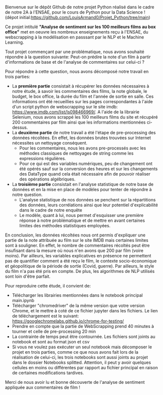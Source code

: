 Bienvenue sur le dépôt Github de notre projet Python réalisé dans le cadre de notre 2A à l'ENSAE, pour le cours de Python pour la Data Science !  (dépot initial:https://github.com/LouisArmand0/Projet_Python/tree/main)

Ce projet intitulé **"Analyse de sentiment sur les 100 meilleurs films au box office"** met en oeuvre les nombreux enseignements reçu à l'ENSAE, du webscrapping à la modélisation en passsant par le NLP et le Machine Learning. 

Tout projet commençant par une problématique, nous avons souhaité répondre à la question suivante: Peut-on prédire la note d'un film à partir d'informations de base et de l'analyse de commentaires sur celui-ci ? 

Pour répondre à cette question, nous avons décomposé notre travail en trois parties: 
- La **première partie** consistait à récupérer les données nécessaires à notre étude, à savoir les commentaires des films, la note globale, le budget, le box office, la durée du film et l'année de sortie en salle. Ces informations ont été recueillies
sur les pages correspondantes à l'aide d'un script python de webscrapping sur le site imdb: https://www.imdb.com/list/ls098466969/. A l'aide de la librairie Selenium, nous avons scrappé les 100 meilleurs films du site et récupéré 200 commentaires par film ainsi que les informations mentionnées ci-dessus.
- La **deuxième partie** de notre travail a été l'étape de pre-processing des données récoltées. En effet, les données brutes trouvées sur Internet nécessites un nettoyage conséquent.
  + Pour les commentaires, nous les avons pre-processés avec les méthodes classiques de nettoyages de string comme les expressions régulières.
  + Pour ce qui est des variables numériques, peu de changement ont été opérés sauf sur la conversion des heures et sur les changements des DataType quand cela était nécessaire afin de pouvoir réaliser des opérations algébriques.
- La **troisième partie** consistait en l'analyse statistique de notre base de données et en la mise en place de modèles pour tenter de répondre à notre question.
  + L'analyse statistique de nos données se penchent sur la répartitions des données, leurs corrélations ainsi que leur potentiel d'explicabilité dans le cadre de notre enquête
  + Le modèle, quant à lui, nous permet d'esquisser une première réponse à notre problématique et de mettre en avant certaines limites des méthodes statistiques employées.

En conclusion, les données récoltées nous ont permis d'expliquer une partie de la note attribuée au film sur le site IMDB mais certaines limites sont à souligner. En effet, le nombre de commentaires récoltés peut être insufisant dans la mesure où nous
n'en avons que 200 par film (voire moins). Par ailleurs, les variables explicatives en présence ne permettent pas de quantifier comment a été reçu le film, le contexte socio-économique et géopolitique de la période de sortie (Covid, guerre). Par ailleurs, le style du film n'a pas été pris en compte. De plus, les algorithmes de NLP utilisés sont loin d'être parfait.

Pour reproduire cette étude, il convient de:
+ Télécharger les librairies mentionnées dans le notebook principal main.ipynb
+ Télécharger "chromedriver" de la même version que votre version Chrome, et le mettre à coté de ce fichier jupyter dans les fichiers. Le lien de téléchargement est le suivant: https://googlechromelabs.github.io/chrome-for-testing/
+ Prendre en compte que la partie de WebScrapping prend 40 minutes à tourner et celle de pre-processing 20 min 
+ La contrainte de temps peut être contournée. Les fichiers sont joints au notebook et sont au format json et csv
+ Si vous ne voulez pas exécuter un seul notebook mais décomposer le projet en trois parties, comme ce que nous avons fait lors de la réalisation de celui-ci, les trois notebooks sont aussi joints au projet dans le dossier Notebooks splitted. Attention, il peut y avoir quelques cellules en moins ou différentes par rapport au fichier principal en raison de certaines modifications tardives.

Merci de nous avoir lu et bonne découverte de l'analyse de sentiment appliquée aux commentaires de film ! 
